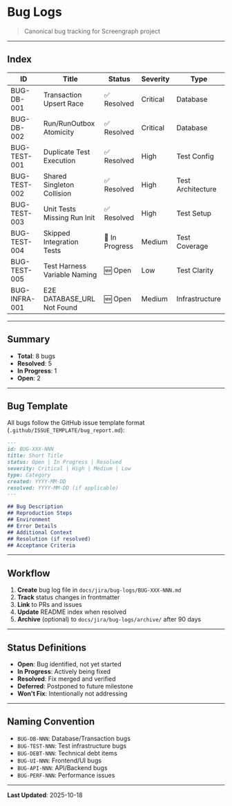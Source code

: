 # Bug Logs

> Canonical bug tracking for Screengraph project

---

## Index

| ID | Title | Status | Severity | Type |
|----|-------|--------|----------|------|
| BUG-DB-001 | Transaction Upsert Race | ✅ Resolved | Critical | Database |
| BUG-DB-002 | Run/RunOutbox Atomicity | ✅ Resolved | Critical | Database |
| BUG-TEST-001 | Duplicate Test Execution | ✅ Resolved | High | Test Config |
| BUG-TEST-002 | Shared Singleton Collision | ✅ Resolved | High | Test Architecture |
| BUG-TEST-003 | Unit Tests Missing Run Init | ✅ Resolved | High | Test Setup |
| BUG-TEST-004 | Skipped Integration Tests | 🔄 In Progress | Medium | Test Coverage |
| BUG-TEST-005 | Test Harness Variable Naming | 🆕 Open | Low | Test Clarity |
| BUG-INFRA-001 | E2E DATABASE_URL Not Found | 🆕 Open | Medium | Infrastructure |

---

## Summary

- **Total**: 8 bugs
- **Resolved**: 5
- **In Progress**: 1
- **Open**: 2

---

## Bug Template

All bugs follow the GitHub issue template format (`.github/ISSUE_TEMPLATE/bug_report.md`):

```markdown
---
id: BUG-XXX-NNN
title: Short Title
status: Open | In Progress | Resolved
severity: Critical | High | Medium | Low
type: Category
created: YYYY-MM-DD
resolved: YYYY-MM-DD (if applicable)
---

## Bug Description
## Reproduction Steps
## Environment
## Error Details
## Additional Context
## Resolution (if resolved)
## Acceptance Criteria
```

---

## Workflow

1. **Create** bug log file in `docs/jira/bug-logs/BUG-XXX-NNN.md`
2. **Track** status changes in frontmatter
3. **Link** to PRs and issues
4. **Update** README index when resolved
5. **Archive** (optional) to `docs/jira/bug-logs/archive/` after 90 days

---

## Status Definitions

- **Open**: Bug identified, not yet started
- **In Progress**: Actively being fixed
- **Resolved**: Fix merged and verified
- **Deferred**: Postponed to future milestone
- **Won't Fix**: Intentionally not addressing

---

## Naming Convention

- `BUG-DB-NNN`: Database/Transaction bugs
- `BUG-TEST-NNN`: Test infrastructure bugs
- `BUG-DEBT-NNN`: Technical debt items
- `BUG-UI-NNN`: Frontend/UI bugs
- `BUG-API-NNN`: API/Backend bugs
- `BUG-PERF-NNN`: Performance issues

---

**Last Updated**: 2025-10-18
